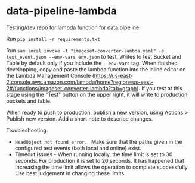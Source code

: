 # data-pipeline-lambda
Testing/dev repo for lambda function for data pipeline

Run `pip install -r requirements.txt`

Run `sam local invoke -t "imageset-converter-lambda.yaml" -e test_event.json --env-vars env.json` to test.
Writes to test Bucket and Table by default only if you include the `--env-vars` tag. When finished developping, copy and paste the lambda function into the inline editor on the Lambda Management Console (https://us-east-2.console.aws.amazon.com/lambda/home?region=us-east-2#/functions/imageset-converter-lambda?tab=graph). If you test at this stage using the "Test" button on the upper right, it will write to production buckets and table. 

When ready to push to production, publish a new version, using Actions > Publish new version. Add a short note to describe changes. 

Troubleshooting:
- `HeadObject not found error. ` Make sure that the paths given in the configured test events (both local and online) exist. 
- Timeout issues - When running locally, the time limit is set to 30 seconds. For production it is set to 20 seconds. It has happened that increasing the time limit allows the operation to complete successfully. Use best judgement in changing these limits. 
